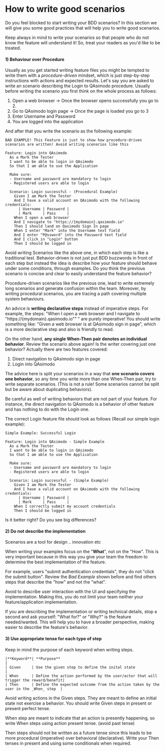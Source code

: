 # How to write good scenarios

Do you feel blocked to start writing your BDD scenarios? In this section we will give you some good practices that will help you to write good scenarios.

Keep always in mind to write your scenarios so that people who do not know the feature will understand it! So, treat your readers as you'd like to be treated.

#### 1) Behaviour over Procedure

Usually as you get started writing feature files you might be tempted to write them with a _procedure-driven_ mindset, which is just step-by-step instructions
with actions and expected results. 
Let's say you are asked to write an scenario describing the Login to QAsimodo procedure. Usually before writing the scenario you first think on the whole process as follows:
1. Open a web browser -> Once the browser opens successfully you go to 2.
2. Go to QAsimodo login page -> Once the page is loaded you go to 3
3. Enter Username and Password 
4. You are logged into the application

And after that you write the scenario as the following example:

    BAD EXAMPLE! This Feature is just to show how procedure-driven scenarios are written! Avoid writing scenarios like this
    
    Feature: Login into QAsimodo
      As a Mark the Tester
      I want to be able to login in QAsimodo
      So that I am able to use the Application
    
      Make sure:
      - Username and password are mandatory to login
      - Registered users are able to login
    
      Scenario: Login successful - (Procedural Example)
        Given I am Mark the Tester
        And I have a valid account on QAsimodo with the following credentials:
          | Username | Password |
          | Mark     | Pass     |
        When I open a web browser
        And I navigate to "https://{mydomain}.qasimodo.io"
        Then I should land on Qasimodo Sign In page
        When I enter "Mark" into the Username text field
        And I enter "P@ssword" into the Password text field
        And I click in "Login" button
        Then I should be logged in
  
Avoid writing Scenarios like the above one, in which each step is like a traditional test. Behavior-driven is not just put BDD buzzwords in front of each step
but instead the idea is describe how your feature should behave under some conditions, through examples. Do you think the previous scenario is concise and clear to easily 
understand the feature behavior? 

Procedure-driven scenarios like the previous one, lead to write extremely long scenarios and generate confusion within the team. Moreover, by writing
procedural scenarios, you are tracing a path covering multiple system behaviours.    

An advice is **writing declarative steps** instead of imperative steps. For example, the steps: "When I open a web browser and I navigate to "https://{mydomain}.qasimodo.io"" "
are purely imperative! You should write something like: "Given a web browser is at QAsimodo sign in page", which is a more declarative step and also is 
friendly to read.

On the other hand, **any single When-Then pair denotes an individual behavior**. Review the scenario above again! Is the writer covering just one behavior?
Actually there are two features covered: 
1. Direct navigation to QAsimodo sign in page
2. Login into QAsimodo

The advice here is split your scenarios in a way that **one scenario covers one behavior**, so any time you write more than one When-Then pair, try to
write separate scenarios. (This is not a rule! Some scenarios cannot be split but be aware about duplicating behaviors). 

Be careful as well of writing behaviors that are not part of your feature. For instance, the direct navigation to QAsimodo is a behavior of other feature
and has nothing to do with the Login one. 

The correct Login feature file should look as follows (Recall our simple login example):

    Simple Example: Successful Login
    
    Feature: Login into QAsimodo - Simple Example
      As a Mark the Tester
      I want to be able to login in QAsimodo
      So that I am able to use the Application
    
      Make sure:
      - Username and password are mandatory to login
      - Registered users are able to login
    
      Scenario: Login successful - (Simple Example)
        Given I am Mark the Tester
        And I have a valid account on QAsimodo with the following credentials:
          | Username | Password |
          | Mark     | Pass     |
        When I correctly submit my account credentials
        Then I should be logged in
            
Is it better right? Do you see big differences?

#### 2) Do not describe the implementation

Scenarios are a tool for design .. innovation etc

When writing your examples focus on the "**What**", not on the "How". This is very important because in this way you give your team the freedom 
to determine the best implementation of the feature. 

For example, users "submit authentication credentials", they do not "click the submit button". Review the _Bad Example_ shown before and find others steps
that describe the "how" and not the "what".

Avoid to describe user interaction with the UI and specifying the implementation. Making this, you do not limit your team neither your feature/application implementation.

If you are describing the implementation or writing technical details, stop a second and ask yourself: "What for?" or "Why?" is the feature needed/wanted. This will help you to have
a broader perspective, making easier to describe the feature's behavior.

#### 3) Use appropriate tense for each type of step

Keep in mind the purpose of each keyword when writing steps.   
    
    |**Keyword**| **Purpose**                                                                       |
    | Given     | Use the given step to define the inital state                                     |  
    | When      | Define the action performed by the user/actor that will trigger the reward/benefit|
    | Then      | Define the expected outcome from the action taken by the user in the _When_ step  |    

Avoid writing actions in the Given steps. They are meant to define an initial state not exercise a behavior. You should write Given steps in present or present perfect tense.

When step are meant to indicate that an action is presently happening, so write When steps using action present tense. (avoid past tense)

Then steps should not be written as a future tense since this leads to be more procedural (imperative) over behavioral (declarative). Write your Then tenses in present and using some conditionals when required.  





























